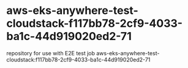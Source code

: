 # aws-eks-anywhere-test-cloudstack-f117bb78-2cf9-4033-ba1c-44d919020ed2-71
repository for use with E2E test job aws-eks-anywhere-test-cloudstack:f117bb78-2cf9-4033-ba1c-44d919020ed2-71

